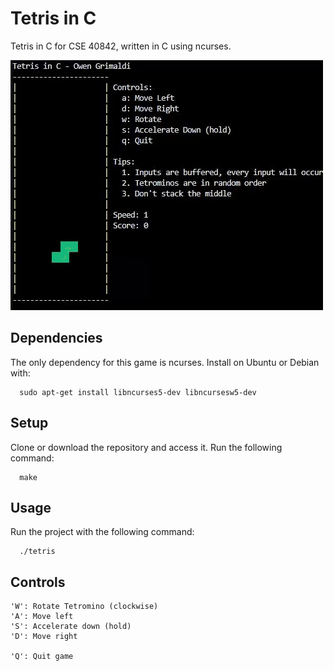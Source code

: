 # Tetris in C
Tetris in C for CSE 40842, written in C using ncurses.

![](/demo.gif)

## Dependencies
The only dependency for this game is ncurses. Install on Ubuntu or Debian with:
```
  sudo apt-get install libncurses5-dev libncursesw5-dev
```

## Setup
Clone or download the repository and access it. Run the following command:
```
  make
```

## Usage
Run the project with the following command:
```
  ./tetris
```

## Controls
```
'W': Rotate Tetromino (clockwise)
'A': Move left
'S': Accelerate down (hold)
'D': Move right

'Q': Quit game
```

